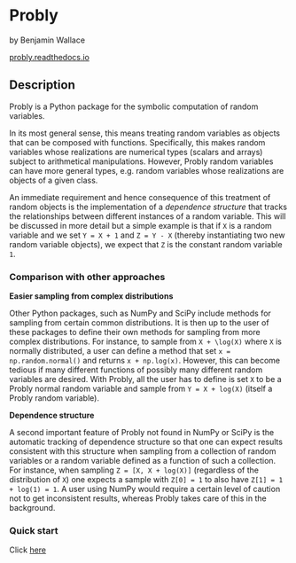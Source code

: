 # Probly
by Benjamin Wallace

[probly.readthedocs.io](https://probly.readthedocs.io/)

## Description

Probly is a Python package for the symbolic computation of random variables.

In its most general sense, this means treating random variables as objects that can be composed with functions. Specifically, this makes random variables whose realizations are numerical types (scalars and arrays) subject to arithmetical manipulations. However, Probly random variables can have more general types, e.g. random variables whose realizations are objects of a given class.

An immediate requirement and hence consequence of this treatment of random objects is the implementation of a *dependence structure* that tracks the relationships between different instances of a random variable. This will be discussed in more detail but a simple example is that if `X` is a random variable and we set `Y = X + 1` and `Z = Y - X` (thereby instantiating two new random variable objects), we expect that `Z` is the constant random variable `1`.

### Comparison with other approaches

**Easier sampling from complex distributions**

Other Python packages, such as NumPy and SciPy include methods for sampling from certain common distributions. It is then up to the user of these packages to define their own methods for sampling from more complex distributions. For instance, to sample from `X + \log(X)` where `X` is normally distributed, a user can define a method that set `x = np.random.normal()` and returns `x + np.log(x)`. However, this can become tedious if many different functions of possibly many different random variables are desired. With Probly, all the user has to define is set `X` to be a Probly normal random variable and sample from
`Y = X + log(X)` (itself a Probly random variable).

**Dependence structure**

A second important feature of Probly not found in NumPy or SciPy is the automatic tracking of dependence structure so that one can expect results consistent with this structure when sampling from a collection of random variables or a random variable defined as a function of such a collection.
For instance, when sampling `Z = [X, X + log(X)]` (regardless of the distribution of `X`) one expects a sample with `Z[0] = 1` to also have `Z[1] = 1 + log(1) = 1`. A user using NumPy would require a certain level of caution not to get inconsistent results, whereas Probly takes care of this in the background.

### Quick start

Click [here](https://probly.readthedocs.io/en/latest/quick.html)
